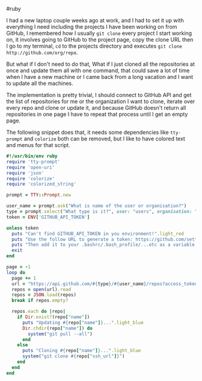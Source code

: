 #ruby

I had a new laptop couple weeks ago at work, and I had to set it up with everything I need including the projects I have been working on from GitHub, I remembered how I usually `git clone` every project I start working on, it involves going to GitHub to the project page, copy the clone URL then I go to my terminal, `cd` to the projects directory and executes `git clone http://github.com/org/repo`.

But what if I don't need to do that, What if I just cloned all the repositories at once and update them all with one command, that could save a lot of time when I have a new machine or I came back from a long vacation and I want to update all the machines.

The implementation is pretty trivial, I should connect to GitHub API and get the list of repositories for me or the organization I want to clone, iterate over every repo and clone or update it, and because GitHub doesn't return all repositories in one page I have to repeat that process until I get an empty page.

The following snippet does that, it needs some dependencies like `tty-prompt` and `colorize` both can be removed, but I like to have colored text and menus for that script.

```ruby
#!/usr/bin/env ruby
require 'tty-prompt'
require 'open-uri'
require 'json'
require 'colorize'
require 'colorized_string'

prompt = TTY::Prompt.new

user_name = prompt.ask("What is name of the user or organisation?")
type = prompt.select("What type is it?", user: "users", organisation: "orgs")
token = ENV['GITHUB_API_TOKEN']

unless token
  puts "Can't find GITHUB_API_TOKEN in you environment!".light_red
  puts "Use the follow URL to generate a token: https://github.com/settings/tokens".light_red
  puts "Then add it to your .bashrc/.bash_profile/...etc as a variable GITHUB_API_TOKEN".light_red
  exit
end

page = -1
loop do
  page += 1
  url = "https://api.github.com/#{type}/#{user_name}/repos?access_token=#{token}&page=#{page}"
  repos = open(url).read
  repos = JSON.load(repos)
  break if repos.empty?

  repos.each do |repo|
    if Dir.exist?(repo["name"])
      puts "Updating #{repo["name"]}...".light_blue
      Dir.chdir(repo["name"]) do
        system("git pull --all")
      end
    else
      puts "Cloning #{repo["name"]}...".light_blue
      system("git clone #{repo["ssh_url"]}")
    end
  end
end
```
